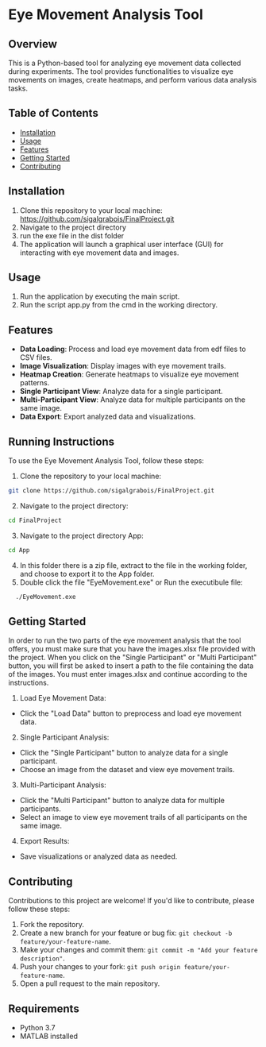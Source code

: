 # Eye Movement Analysis Tool

## Overview
This is a Python-based tool for analyzing eye movement data collected during experiments. The tool provides functionalities to visualize eye movements on images, create heatmaps, and perform various data analysis tasks.

## Table of Contents
- [Installation](#installation)
- [Usage](#usage)
- [Features](#features)
- [Getting Started](#getting-started)
- [Contributing](#contributing)

## Installation
1. Clone this repository to your local machine: https://github.com/sigalgrabois/FinalProject.git
2. Navigate to the project directory
3. run the exe file in the dist folder
4. The application will launch a graphical user interface (GUI) for interacting with eye movement data and images.

## Usage
1. Run the application by executing the main script.
2. Run the script app.py from the cmd in the working directory.

## Features
- **Data Loading**: Process and load eye movement data from edf files to CSV files.
- **Image Visualization**: Display images with eye movement trails.
- **Heatmap Creation**: Generate heatmaps to visualize eye movement patterns.
- **Single Participant View**: Analyze data for a single participant.
- **Multi-Participant View**: Analyze data for multiple participants on the same image.
- **Data Export**: Export analyzed data and visualizations.

## Running Instructions
To use the Eye Movement Analysis Tool, follow these steps:
1. Clone the repository to your local machine:
 ```bash
git clone https://github.com/sigalgrabois/FinalProject.git
```
2. Navigate to the project directory:
 ```bash
cd FinalProject
```
3. Navigate to the project directory App:
 ```bash
cd App
```
4. In this folder there is a zip file, extract to the file in the working folder, and choose to export it to the App folder.
5. Double click the file "EyeMovement.exe" or Run the executibule file:
 ```bash
   ./EyeMovement.exe
```

## Getting Started
In order to run the two parts of the eye movement analysis that the tool offers, you must make sure that you have the images.xlsx file provided with the project. When you click on the "Single Participant" or "Multi Participant" button, you will first be asked to insert a path to the file containing the data of the images. You must enter images.xlsx and continue according to the instructions.

1. Load Eye Movement Data:
- Click the "Load Data" button to preprocess and load eye movement data.

2. Single Participant Analysis:
- Click the "Single Participant" button to analyze data for a single participant.
- Choose an image from the dataset and view eye movement trails.

3. Multi-Participant Analysis:
- Click the "Multi Participant" button to analyze data for multiple participants.
- Select an image to view eye movement trails of all participants on the same image.

4. Export Results:
- Save visualizations or analyzed data as needed.

## Contributing
Contributions to this project are welcome! If you'd like to contribute, please follow these steps:
1. Fork the repository.
2. Create a new branch for your feature or bug fix: `git checkout -b feature/your-feature-name`.
3. Make your changes and commit them: `git commit -m "Add your feature description"`.
4. Push your changes to your fork: `git push origin feature/your-feature-name`.
5. Open a pull request to the main repository.

## Requirements
- Python 3.7
- MATLAB installed
